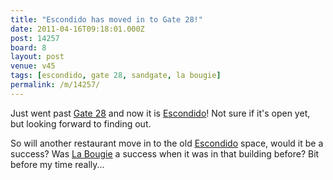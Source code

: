 ```yaml
---
title: "Escondido has moved in to Gate 28!"
date: 2011-04-16T09:18:01.000Z
post: 14257
board: 8
layout: post
venue: v45
tags: [escondido, gate 28, sandgate, la bougie]
permalink: /m/14257/
---
```

Just went past <a href="/wiki/gate+28">Gate 28</a> and now it is <a href="/wiki/escondido">Escondido</a>! Not sure if it's open yet, but looking forward to finding out. 

So will another restaurant move in to the old <a href="/wiki/escondido">Escondido</a> space, would it be a success? Was <a href="/wiki/la+bougie">La Bougie</a> a success when it was in that building before? Bit before my time really...
